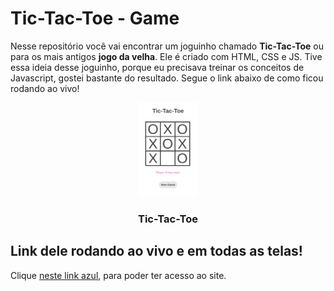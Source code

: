 # Tic-Tac-Toe - Game

Nesse repositório você vai encontrar um joguinho chamado **Tic-Tac-Toe** ou para os mais antigos **jogo da velha**. Ele é criado com HTML, CSS e JS. Tive essa ideia desse joguinho, porque eu precisava treinar os conceitos de Javascript, gostei bastante do resultado. Segue o link abaixo de como ficou rodando ao vivo!


<div align="center">
  
  <img src="img/tic-tac-toe-screenshot.png" height="150px">
  <h3>Tic-Tac-Toe</h3>
    
</div>
 
## Link dele rodando ao vivo e em todas as telas! 


Clique [neste link azul](https://cauathiago.github.io/tic-tac-toe-Game_v1/), para poder ter acesso ao site.